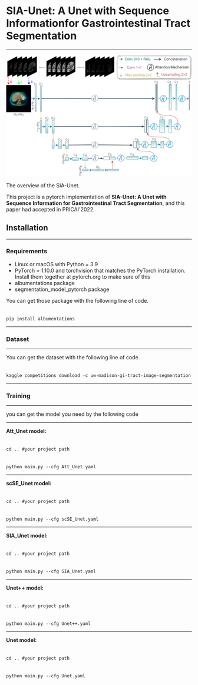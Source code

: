 # SIA-Unet: A Unet with Sequence Informationfor Gastrointestinal Tract Segmentation

---

![](images/model_image.png)

The overview of the SIA-Unet.

This project is a pytorch implementation of **SIA-Unet: A Unet with Sequence Information
for Gastrointestinal Tract Segmentation**, and this paper had accepted in PRICAI'2022.

## Installation

---

### Requirements

+ Linux or macOS with Python = 3.9
+ PyTorch = 1.10.0 and torchvision that matches the PyTorch installation. Install them together at pytorch.org to make sure of this
+ albumentations package
+ segmentation_model_pytorch package

You can get those package with the following line of code.

<code>
pip install albumentations
</code>

---

### Dataset

---

You can get the dataset with the following line of code.

<code>
kaggle competitions download -c uw-madison-gi-tract-image-segmentation
</code>

---

### Training

---

you can get the model you need by the following code

---

**Att_Unet model:**

<code>
cd .. #your project path

python main.py --cfg Att_Unet.yaml
</code>

---

**scSE_Unet model:**

<code>
cd .. #your project path

python main.py --cfg scSE_Unet.yaml
</code>

---

**SIA_Unet model:**

<code>
cd .. #your project path

python main.py --cfg SIA_Unet.yaml
</code>

---

**Unet++ model:**

<code>
cd .. #your project path

python main.py --cfg Unet++.yaml
</code>

---

**Unet model:**

<code>
cd .. #your project path

python main.py --cfg Unet.yaml
</code>
